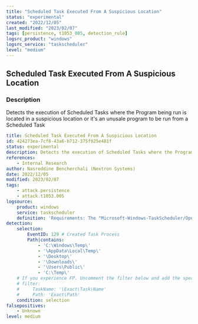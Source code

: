 ```yaml
---
title: "Scheduled Task Executed From A Suspicious Location"
status: "experimental"
created: "2022/12/05"
last_modified: "2023/02/07"
tags: [persistence, t1053_005, detection_rule]
logsrc_product: "windows"
logsrc_service: "taskscheduler"
level: "medium"
---
```


## Scheduled Task Executed From A Suspicious Location

### Description

Detects the execution of Scheduled Tasks where the Program being run is located in a suspicious location or it's an unusale program to be run from a Scheduled Task

```yml
title: Scheduled Task Executed From A Suspicious Location
id: 424273ea-7cf8-43a6-b712-375f925e481f
status: experimental
description: Detects the execution of Scheduled Tasks where the Program being run is located in a suspicious location or it's an unusale program to be run from a Scheduled Task
references:
    - Internal Research
author: Nasreddine Bencherchali (Nextron Systems)
date: 2022/12/05
modified: 2023/02/07
tags:
    - attack.persistence
    - attack.t1053.005
logsource:
    product: windows
    service: taskscheduler
    definition: 'Requirements: The "Microsoft-Windows-TaskScheduler/Operational" is disabled by default and needs to be enabled in order for this detection to trigger'
detection:
    selection:
        EventID: 129 # Created Task Process
        Path|contains:
            - 'C:\Windows\Temp\'
            - '\AppData\Local\Temp\'
            - '\Desktop\'
            - '\Downloads\'
            - '\Users\Public\'
            - 'C:\Temp\'
    # If you experience FP. Uncomment the filter below and add the specific TaskName with the Program to it
    # filter:
    #     TaskName: '\Exact\Task\Name'
    #     Path: 'Exact\Path'
    condition: selection
falsepositives:
    - Unknown
level: medium

```
